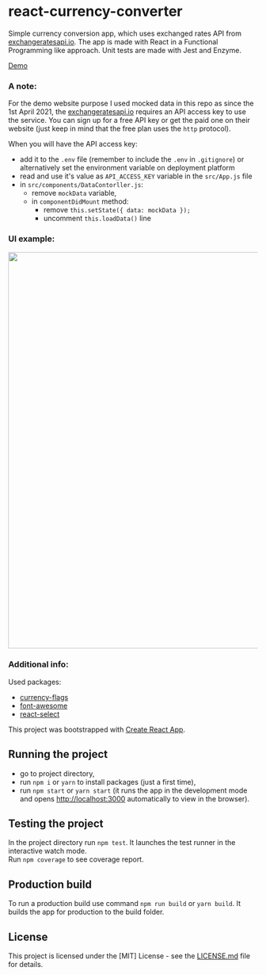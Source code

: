 # react-currency-converter

Simple currency conversion app, which uses exchanged rates API from [exchangeratesapi.io](https://exchangeratesapi.io/). The app is made with React in a Functional Programming like approach. Unit tests are made with Jest and Enzyme.

[Demo](http://agapas.github.io/react-currency-converter)

### A note:

For the demo website purpose I used mocked data in this repo as since the 1st April 2021, the [exchangeratesapi.io](https://exchangeratesapi.io/) requires an API access key to use the service. You can sign up for a free API key or get the paid one on their website (just keep in mind that the free plan uses the `http` protocol).

When you will have the API access key:

- add it to the `.env` file (remember to include the `.env` in `.gitignore`) or alternatively set the environment variable on deployment platform
- read and use it's value as `API_ACCESS_KEY` variable in the `src/App.js` file
- in `src/components/DataContorller.js`:
  - remove `mockData` variable,
  - in `componentDidMount` method:
    - remove `this.setState({ data: mockData });`
    - uncomment `this.loadData()` line

### UI example:

<p align="middle">
  <img src="https://raw.githubusercontent.com/agapas/react-currency-converter/master/src/images/exampleUI.jpg" width="800"/>
</p>

### Additional info:

Used packages:

- [currency-flags](https://github.com/transferwise/currency-flags)
- [font-awesome](https://github.com/FortAwesome/Font-Awesome)
- [react-select](https://github.com/JedWatson/react-select)

This project was bootstrapped with [Create React App](https://github.com/facebook/create-react-app).

## Running the project

- go to project directory,
- run `npm i` or `yarn` to install packages (just a first time),
- run `npm start` or `yarn start` (it runs the app in the development mode and opens [http://localhost:3000](http://localhost:3000) automatically to view in the browser).

## Testing the project

In the project directory run `npm test`. It launches the test runner in the interactive watch mode.<br>
Run `npm coverage` to see coverage report.

## Production build

To run a production build use command `npm run build` or `yarn build`. It builds the app for production to the build folder.

## License

This project is licensed under the [MIT] License - see the [LICENSE.md](LICENSE) file for details.
